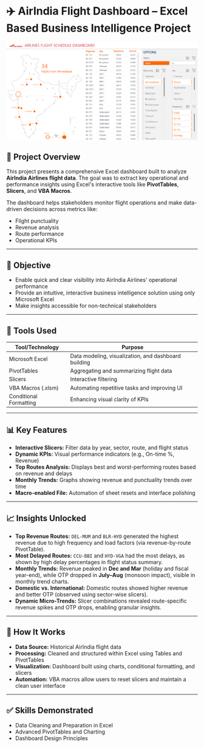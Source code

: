 # ✈️ AirIndia Flight Dashboard – Excel Based Business Intelligence Project

![Dashboard Preview](AIRINDIA-Dashboard.png)

## 📌 Project Overview

This project presents a comprehensive Excel dashboard built to analyze **AirIndia Airlines flight data**. The goal was to extract key operational and performance insights using Excel's interactive tools like **PivotTables**, **Slicers**, and **VBA Macros**.

The dashboard helps stakeholders monitor flight operations and make data-driven decisions across metrics like:

- Flight punctuality  
- Revenue analysis  
- Route performance  
- Operational KPIs  

---

## 🎯 Objective

- Enable quick and clear visibility into AirIndia Airlines' operational performance  
- Provide an intuitive, interactive business intelligence solution using only Microsoft Excel  
- Make insights accessible for non-technical stakeholders  

---

## 🧰 Tools Used

| Tool/Technology        | Purpose                                                  |
|------------------------|----------------------------------------------------------|
| Microsoft Excel        | Data modeling, visualization, and dashboard building     |
| PivotTables            | Aggregating and summarizing flight data                  |
| Slicers                | Interactive filtering                                    |
| VBA Macros (.xlsm)     | Automating repetitive tasks and improving UI             |
| Conditional Formatting | Enhancing visual clarity of KPIs                         |

---

## 📊 Key Features

- **Interactive Slicers:** Filter data by year, sector, route, and flight status  
- **Dynamic KPIs:** Visual performance indicators (e.g., On-time %, Revenue)  
- **Top Routes Analysis:** Displays best and worst-performing routes based on revenue and delays  
- **Monthly Trends:** Graphs showing revenue and punctuality trends over time  
- **Macro-enabled File:** Automation of sheet resets and interface polishing  

---

## 📈 Insights Unlocked

- **Top Revenue Routes:** `DEL-MUM` and `BLR-HYD` generated the highest revenue due to high frequency and load factors (via revenue-by-route PivotTable).  
- **Most Delayed Routes:** `CCU-BBI` and `HYD-VGA` had the most delays, as shown by high delay percentages in flight status summary.  
- **Monthly Trends:** Revenue peaked in **Dec and Mar** (holiday and fiscal year-end), while OTP dropped in **July–Aug** (monsoon impact), visible in monthly trend charts.  
- **Domestic vs. International:** Domestic routes showed higher revenue and better OTP (observed using sector-wise slicers).  
- **Dynamic Micro-Trends:** Slicer combinations revealed route-specific revenue spikes and OTP drops, enabling granular insights.  

---

## 🧩 How It Works

- **Data Source:** Historical AirIndia flight data  
- **Processing:** Cleaned and structured within Excel using Tables and PivotTables  
- **Visualization:** Dashboard built using charts, conditional formatting, and slicers  
- **Automation:** VBA macros allow users to reset slicers and maintain a clean user interface  

---

## ✅ Skills Demonstrated

- Data Cleaning and Preparation in Excel  
- Advanced PivotTables and Charting  
- Dashboard Design Principles  
